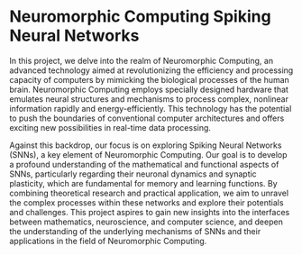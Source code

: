 # Neuromorphic Computing Spiking Neural Networks


In this project, we delve into the realm of Neuromorphic Computing, an advanced technology aimed at revolutionizing the efficiency and processing capacity of computers by mimicking the biological processes of the human brain. Neuromorphic Computing employs specially designed hardware that emulates neural structures and mechanisms to process complex, nonlinear information rapidly and energy-efficiently. This technology has the potential to push the boundaries of conventional computer architectures and offers exciting new possibilities in real-time data processing.

Against this backdrop, our focus is on exploring Spiking Neural Networks (SNNs), a key element of Neuromorphic Computing. Our goal is to develop a profound understanding of the mathematical and functional aspects of SNNs, particularly regarding their neuronal dynamics and synaptic plasticity, which are fundamental for memory and learning functions. By combining theoretical research and practical application, we aim to unravel the complex processes within these networks and explore their potentials and challenges. This project aspires to gain new insights into the interfaces between mathematics, neuroscience, and computer science, and deepen the understanding of the underlying mechanisms of SNNs and their applications in the field of Neuromorphic Computing.

